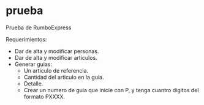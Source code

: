 # prueba
Prueba de RumboExpress

Requerimientos:

- Dar de alta y modificar personas.
- Dar de alta y modificar articulos.
- Generar guias:
  - Un articulo de referencia.
  - Cantidad del articulo en la guia.
  - Detalle.
  - Crear un numero de guia que inicie con P, y tenga 
    cuantro digitos del formato PXXXX.
    
   
